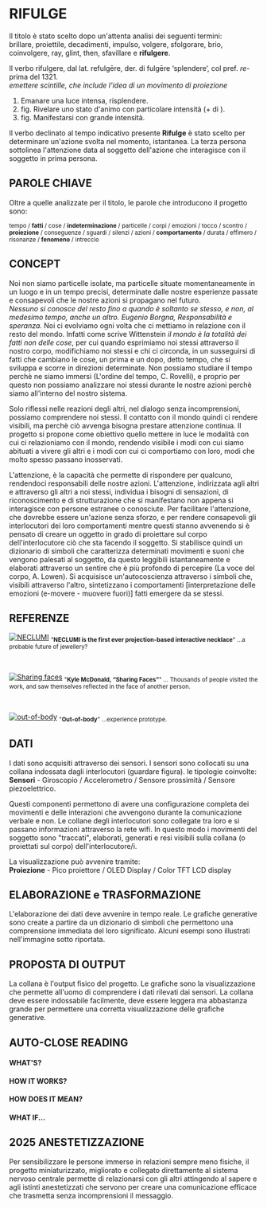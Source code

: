 # RIFULGE
Il titolo è stato scelto dopo un'attenta analisi dei seguenti termini: <br>
brillare, proiettile, decadimenti, impulso, volgere, sfolgorare, brio, coinvolgere, ray, glint, then, sfavillare e  **rifulgere**.<br>

Il verbo rifulgere, dal lat. refulgēre, der. di fulgēre ‘splendere’, col pref. *re-* prima del 1321.<br>
*emettere scintille, che include l'idea di un movimento di proiezione*<br>

1. Emanare una luce intensa, risplendere.<br>
2. fig. Rivelare uno stato d'animo con particolare intensità (+ di ).<br>
3. fig. Manifestarsi con grande intensità.<br>

Il verbo declinato al tempo indicativo presente **Rifulge** è stato scelto per determinare un'azione svolta nel momento, istantanea.
La terza persona sottolinea l'attenzione data al soggetto dell'azione che interagisce con il soggetto in prima persona.

## PAROLE CHIAVE
Oltre a quelle analizzate per il titolo, le parole che introducono il progetto sono:

<sub>tempo / 
**fatti** / 
cose / 
**indeterminazione** / 
particelle / 
corpi / 
emozioni / 
tocco / 
scontro / 
**proiezione** / 
conseguenze / 
sguardi / 
silenzi / 
azioni / 
**comportamento** / 
durata / 
effimero / 
risonanze / 
**fenomeno** / 
intreccio
</sub>

## CONCEPT
Noi non siamo particelle isolate, ma particelle situate momentaneamente in un luogo e in un tempo precisi, determinate dalle nostre esperienze passate e consapevoli che le nostre azioni si propagano nel futuro. <br>
*Nessuno si conosce del resto fino a quando è soltanto se stesso, e non, al medesimo tempo, anche un altro. Eugenio Borgna, Responsabilità e speranza.* Noi ci evolviamo ogni volta che ci mettiamo in relazione con il resto del mondo. Infatti come scrive Wittenstein *il mondo è la totalità dei fatti non delle cose*, per cui quando esprimiamo noi stessi attraverso il nostro corpo, modifichiamo noi stessi e chi ci circonda, in un susseguirsi di fatti che cambiano le cose, un prima e un dopo, detto tempo, che si sviluppa e scorre in direzioni determinate. 
Non possiamo studiare il tempo perchè ne siamo immersi (L'ordine del tempo, C. Rovelli), e proprio per questo non possiamo analizzare noi stessi durante le nostre azioni perchè siamo all'interno del nostro sistema. 

Solo riflessi nelle reazioni degli altri, nel dialogo senza incomprensioni, possiamo comprendere noi stessi.
Il contatto con il mondo quindi ci rendere visibili, ma perchè ciò avvenga bisogna prestare attenzione continua.
Il progetto si propone come obiettivo quello mettere in luce le modalità con cui ci relazioniamo con il mondo, rendendo visibile i modi con cui siamo abituati a vivere gli altri e i modi con cui ci comportiamo con loro, modi che molto spesso passano inosservati. 

L'attenzione, è la capacità che permette di rispondere per qualcuno, rendendoci responsabili delle nostre azioni. 
L'attenzione, indirizzata agli altri e attraverso gli altri a noi stessi, individua i bisogni di sensazioni, di riconoscimento e di strutturazione che si manifestano non appena si interagisce con persone estranee o conosciute. 
Per facilitare l'attenzione, che dovrebbe essere un'azione senza sforzo, e per rendere consapevoli gli interlocutori dei loro comportamenti mentre questi stanno avvenendo si è pensato di creare un oggetto in grado di proiettare sul corpo dell'interlocutore ciò che sta facendo il soggetto. Si stabilisce quindi un dizionario di simboli che caratterizza determinati movimenti e suoni che vengono palesati al soggetto, da questo leggibili istantaneamente e elaborati attraverso un sentire che è più profondo di percepire (La voce del corpo, A. Lowen). Si acquisisce un'autocoscienza attraverso i simboli che, visibili attraverso l'altro, sintetizzano i comportamenti [interpretazione delle emozioni (e-movere - muovere fuori)] fatti emergere da se stessi.




## REFERENZE
[![NECLUMI](http://pangenerator.com/wp-content/uploads/2017/05/movi2-1.jpg)](https://vimeo.com/110207736)
<sub>"**NECLUMI is the first ever projection-based interactive necklace**" ...a probable future
of jewellery?</sub>

<br>

[![Sharing faces](http://www.creativeapplications.net/wp-content/uploads/2014/08/sharingfaces2.jpg)](http://www.creativeapplications.net/openframeworks/sharing-faces-seeing-yourself-reflected-in-the-image-of-others/)
<sub>"**Kyle McDonald, “Sharing Faces”**" ... Thousands of people visited the work, and saw themselves reflected in the face of another person.</sub>

<br>

[![out-of-body](http://frnkwz.de/images/project_images/faithcondition_01.jpg)](http://frnkwz.de/#project-faithcondition)
<sub>"**Out-of-body**" ...experience prototype.</sub>
<br>

## DATI
I dati sono acquisiti attraverso dei sensori. I sensori sono collocati su una collana indossata dagli interlocutori (guardare figura).
le tipologie coinvolte: <br>
**Sensori** - 
Giroscopio / 
Accelerometro / 
Sensore prossimità /
Sensore piezoelettrico.

Questi componenti permettono di avere una configurazione completa dei movimenti e delle interazioni che avvengono durante la comunicazione verbale e non. Le collane degli interlocutori sono collegate tra loro e si passano informazioni attraverso la rete wifi. In questo modo i movimenti del soggetto sono "traccati", elaborati, generati e resi visibili sulla collana (o proiettati sul corpo) dell'interlocutore/i. 

La visualizzazione può avvenire tramite:<br>
**Proiezione** - 
Pico proiettore / 
OLED Display / 
Color TFT LCD display

## ELABORAZIONE e TRASFORMAZIONE
L'elaborazione dei dati deve avvenire in tempo reale. Le grafiche generative sono create a partire da un dizionario di simboli che permettono una comprensione immediata del loro significato. Alcuni esempi sono illustrati nell'immagine sotto riportata.


## PROPOSTA DI OUTPUT
La collana è l'output fisico del progetto. Le grafiche sono la visualizzazione che permette all'uomo di comprendere i dati rilevati dai sensori.
La collana deve essere indossabile facilmente, deve essere leggera ma abbastanza grande per permettere una corretta visualizzazione delle grafiche generative.


## AUTO-CLOSE READING
#### WHAT'S?

#### HOW IT WORKS?

#### HOW DOES IT MEAN? 

#### WHAT IF...

## 2025 ANESTETIZZAZIONE
Per sensibilizzare le persone immerse in relazioni sempre meno fisiche, il progetto miniaturizzato, migliorato e collegato direttamente al sistema nervoso centrale permette di relazionarsi con gli altri attingendo al sapere e agli istinti anestetizzati che servono per creare una comunicazione efficace che trasmetta senza incomprensioni il messaggio.
